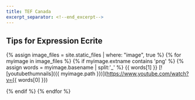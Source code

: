 ```yaml
---
title: TEF Canada
excerpt_separator: <!--end_excerpt-->
---
```


## Tips for Expression Ecrite
<!--end_excerpt-->

{% assign image_files = site.static_files | where: "image", true %}
{% for myimage in image_files %}
  {% if myimage.extname contains 'png' %}
    {% assign words = myimage.basename | split:'_' %} 
    {{ words[1] }} 
   [![youtubethumnails]({{ myimage.path }})](https://www.youtube.com/watch?v={{ words[0] }}) 
   
   
  {% endif %}
{% endfor %}


